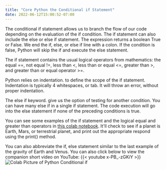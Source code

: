 ```yaml
---
title: "Core Python the Conditional if Statement"
date: 2022-06-12T15:00:52-07:00
---
```


 The conditional if statement allows us to branch the flow of our code depending on the evaluation of the if condition. The if statement can also include the else or else if statement. The expression returns a boolean True or False. We end the if, else, or else if line with a colon. If the condition is false, Python will skip the if and execute the else statement. 



The if statement contains the usual logical operators from mathematics: the equal ==, not equal !=, less than <, less than or equal <=, greater than >, and greater than or equal operator >=.



Python relies on indentation. to define the scope of the if statement. Indentation is typically 4 whitespaces, or tab. It will throw an error, without proper indentation.




The else if keyword. give us the option of testing for another condition. You can have many else if in a single if statement. The code execution will go into the else statement if none of the preceding conditions is true.



You can see some examples of the if statement and the logical equal and greater than operators in [this colab notebook](https://colab.research.google.com/drive/1PDk1TqCOmH2GSW9FQnydGDrjwLx40veP#scrollTo=ee0Hc2FjjhlG). It'll check to see if a planet is Earth, Mars, or terrestrial planet, and print out the appropriate respond using the print() method.

 

You can also abbreviate the if, else statement similar to the last example of the gravity of Earth and Venus. You can also click below to view the companion short video on YouTube: {{< youtube x-PB_-zGKiY >}} ![Colab Picture of Python Conditional if](/img/core-python-if.jpg)